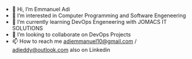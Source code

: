 - 👋 Hi, I’m Emmanuel Adi
- 👀 I’m interested in Computer Programming and Software Engeneering
- 🌱 I’m currently learning DevOps Engeneering with JOMACS IT SOLUTIONS
- 💞️ I’m looking to collaborate on DevOps Projects 
- 📫 How to reach me adiemmanuel10@gmail.com / adieddy@outlook.com also on Linkedin

<!---
adieddygit/adieddygit is a ✨ special ✨ repository because its `README.md` (this file) appears on your GitHub profile.
You can click the Preview link to take a look at your changes.
--->
